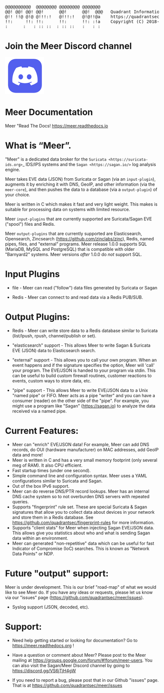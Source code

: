 <pre>
@@@@@@@@@@  @@@@@@@@ @@@@@@@@ @@@@@@@    
@@! @@! @@! @@!      @@!      @@!  @@@   Quadrant Information Security
@!! !!@ @!@ @!!!:!   @!!!:!   @!@!!@a    https://quadrantsec.com
!!:     !!: !!:      !!:      !!: :!a    Copyright (C) 2018-2021
:      :   : :: ::  : :: ::   :   : :
</pre>

# Join the Meer Discord channel

[![Discord](./screenshots/discord.png)](https://discord.gg/VS6jTjH4gW)

# Meer Documentation

Meer "Read The Docs! https://meer.readthedocs.io

# What is “Meer”. 

"Meer" is a dedicated data broker for the `Suricata <https://suricata-ids.org>`_ IDS/IPS systems and the `Sagan <https://sagan.io/>` log analysis engine.

Meer takes EVE data (JSON) from Suricata or Sagan (via an ``input-plugin``),  augments it by enriching it
with DNS, GeoIP, and other information (via the ``meer-core``),  and then pushes the data to a database (via a ``output-plugin``) of your choice.

Meer is written in C which makes it fast and very light weight.  This makes is suitable for processing data on systems with limited resource.

Meer ``input-plugins`` that are currently supported are Suricata/Sagan EVE ("spool") files and Redis.

Meer ``output-plugins`` that are currently supported are Elasticsearch, Opensearch, Zincsearch
(https://github.com/zinclabs/zinc), Redis, named pipes, files, and "external" programs.   Meer release 1.0.0
supports SQL (MariaDB, MySQL and PostgreSQL) that is compatible with older "Barnyard2" systems.  Meer versions
_after_ 1.0.0 do _not_ support SQL.

# Input Plugins

* file - Meer can read ("follow") data files generated by Suricata or Sagan

* Redis - Meer can connect to and read data via a Redis PUB/SUB.

# Output Plugins:

* Redis - Meer can write store data to a Redis database similar to Suricata (list/lpush, rpush, channel/publish or set).

* "elasticsearch" support - This allows Meer to write Sagan & Suricata EVE (JSON) data to Elasticsearch search.

* "external" support - This allows you to call your own program.  When an event happens and if the signature specifies the option,  Meer will 'call' your program.  The EVE/JSON is handed to your program via stdin.  This can be useful to build custom firewall routines, customer reactions to events,  custom ways to store data, etc. 

* "pipe" support - This allows Meer to write EVE/JSON data to a Unix "named pipe" or FIFO.  Meer acts as a pipe "writer" and you can have a consumer (reader) on the other side of the "pipe".  For example,  you might use a program like "Sagan" (https://sagan.io) to analyze the data received via a named pipe.

# Current Features:

* Meer can "enrich" EVE/JSON data!  For example,  Meer can add DNS records,  do OUI (hardware manufacturer) on MAC addresses,  add GeoIP data and more!
* Meer is written in C and has a very small memory footprint (only several meg of RAM).  It also CPU efficient. 
* Fast startup times (under one second).  
* Simple command line and configuration syntax.  Meer uses a YAML configurations similar to Suricata and Sagan. 
* Out of the box IPv6 support. 
* Meer can do reverse DNS/PTR record lookups.   Meer has an internal DNS cache system so to not overburden DNS servers with repeated queries. 
* Supports "fingerprint" rule set.  These are special Suricata & Sagan signatures that allow you to collect data about devices in your network and store them in a Redis database.  See https://github.com/quadrantsec/fingerprint-rules for more information.
* Supports "client stats" for Meer when injecting Sagan EVE/JSON data.  This allows give you statistics about who and what is sending Sagan data within an environment. 
* Meer can generated "non-repetitive" data which can be useful for fast Indicator of Compromise (IoC) searches.  This is known as "Network Data Points" or NDP. 

# Future "output" support: 

Meer is under development.  This is our brief "road-map" of what we would like to see Meer do.  If
you have any ideas or requests,  please let us know via our "issues" page (https://github.com/quadrantsec/meer/issues).

* Syslog support (JSON, decoded, etc). 

# Support:

* Need help getting started or looking for documentation? Go to https://meer.readthedocs.org !

* Have a question or comment about Meer?  Please post to the Meer mailing at https://groups.google.com/forum/#!forum/meer-users. You can also visit the Sagan/Meer Discord channel by going to https://discord.gg/VS6jTjH4gW

* If you need to report a bug,  please post that in our Github "issues" page.  That is at https://github.com/quadrantsec/meer/issues

